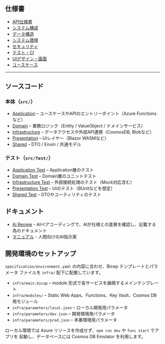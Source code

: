## 仕様書

- [API仕様書](specification/api-spec.yaml)  
- [システム構成](specification/architecture.yaml)  
- [データ構造](specification/data-design.yaml)  
- [システム環境](specification/environment.yaml)  
- [セキュリティ](specification/security.yaml)  
- [テスト・CI](specification/test-policy.yaml)  
- [UIデザイン・画面](specification/ui-design.yaml)  
- [ユースケース](specification/use-cases.yaml)  

---

## ソースコード

### 本体（`src/`）

- [Application](src/Application) – ユースケースやAPIのエントリーポイント（Azure Functionsなど）
- [Domain](src/Domain) – 業務ロジック（Entity / ValueObject / ドメインサービス）
- [Infrastructure](src/Infrastructure) – データアクセスや外部API連携（CosmosDB, Blobなど）
- [Presentation](src/Presentation) – UIレイヤー（Blazor WASMなど）
- [Shared](src/Shared) – DTO / Enum / 共通モデル

### テスト（`src/Test/`）

- [Application Test](src/Test/Application) – Application層のテスト
- [Domain Test](src/Test/Domain) – Domain層のユニットテスト
- [Infrastructure Test](src/Test/Infrastructure) – 外部接続処理のテスト（Mock対応含む）
- [Presentation Test](src/Test/Presentation) – UIのテスト（BUnitなどを想定）
- [Shared Test](src/Test/Shared) – DTOやユーティリティのテスト

## ドキュメント

- [Ai Review](docs/ai-review.md) - AIペアコーディングで、AIが仕様との差異を確認し、記載する為のドキュメント
- [マニュアル](docs/human-manual/md) - 人間向けのAI指示案

## 開発環境のセットアップ

`specification/environment.yaml` の内容に合わせ、Bicep テンプレートとパラメータ
ファイルを `infra/` 配下に配置しています。

- `infra/main.bicap` – module 形式で各サービスを展開するメインテンプレート
- `infra/modules/` – Static Web Apps、Functions、Key Vault、Cosmos DB 用モジュール
- `infra/parameters/local.json` – ローカル開発用パラメータ
- `infra/parameters/dev.json` – 開発環境用パラメータ
- `infra/parameters/prod.json` – 本番環境用パラメータ

ローカル環境では Azure リソースを作成せず、`npm run dev` や `func start` でアプリを
起動し、データベースには Cosmos DB Emulator を利用します。
